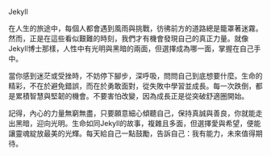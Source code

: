 Jekyll

在人生的旅途中，每個人都會遇到風雨與挑戰，彷彿前方的道路總是籠罩著迷霧。然而，正是在這些看似艱難的時刻，我們才有機會發現自己的真正力量。就像Jekyll博士那樣，人性中有光明與黑暗的兩面，但選擇成為哪一面，掌握在自己手中。

當你感到迷茫或受挫時，不妨停下腳步，深呼吸，問問自己到底想要什麼。生命的精彩，不在於避免錯誤，而在於勇敢面對，從失敗中學習並成長。每一次跌倒，都是累積智慧與堅韌的機會。不要害怕改變，因為成長正是從突破舒適圈開始。

記得，內心的力量無窮無盡，只要願意細心傾聽自己，保持真誠與善良，你就能走出黑暗，迎向光明。生命如同Jekyll的故事，複雜且多面，但選擇愛與希望，便能讓靈魂綻放最美的光輝。每天給自己一點鼓勵，告訴自己：我有能力，未來值得期待。